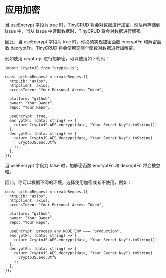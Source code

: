 # 应用加密

当 useEncrypt 字段为 true 时，TinyCRUD 将会对数据进行加密，然后再存储到 Issue 中，当从 Issue 中读取数据时，TinyCRUD 将会对数据进行解密。

因此，当 useEncrypt 字段为 true 时，你必须实现加密函数 encryptFn 和解密函数 decryptFn，TinyCRUD 将会使用这两个函数对数据进行加解密。

例如使用 crypto-js 进行加解密，可以使用如下代码：

```javascript{12}
import CryptoJS from "crypto-js";

const githubRequest = createRequest({
  httpLib: "axios",
  httpClient: axios,
  accessToken: "Your Personal Access Token",

  platform: "github",
  owner: "Your Owner",
  repo: "Your Repo",

  useEncrypt: true,
  encryptFn: (data: string) => {
    return CryptoJS.AES.encrypt(data, "Your Secret Key").toString();
  },
  decryptFn: (data: string) => {
    return CryptoJS.AES.decrypt(data, "Your Secret Key").toString(
      CryptoJS.enc.Utf8
    );
  },
});
```

当 useEncrypt 字段为 false 时，加解密函数 encryptFn 和 decryptFn 将会被忽略。

因此，你可以根据不同的环境，选择使用加密或者不使用，例如：

```javascript{10}
const githubRequest = createRequest({
  httpLib: "axios",
  httpClient: axios,
  accessToken: "Your Personal Access Token",

  platform: "github",
  owner: "Your Owner",
  repo: "Your Repo",

  useEncrypt: process.env.NODE_ENV === "production",
  encryptFn: (data: string) => {
    return CryptoJS.AES.encrypt(data, "Your Secret Key").toString();
  },
  decryptFn: (data: string) => {
    return CryptoJS.AES.decrypt(data, "Your Secret Key").toString(
      CryptoJS.enc.Utf8
    );
  },
});
```
